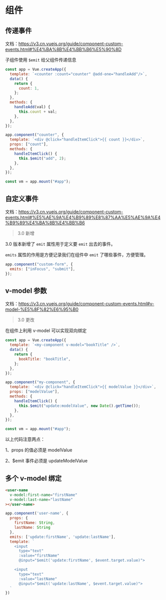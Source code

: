 # 组件

## 传递事件

文档：https://v3.cn.vuejs.org/guide/component-custom-events.html#%E4%BA%8B%E4%BB%B6%E5%90%8D

子组件使用 `$emit` 给父组件传递信息

```js
const app = Vue.createApp({
  template: `<counter :count="counter" @add-one="handleAdd"/>`,
  data() {
    return {
      count: 1,
    };
  },
  methods: {
    handleAdd(val) {
      this.count + val;
    },
  },
});

app.component("counter", {
  template: `<div @click="handleItemClick">{{ count }}</div>`,
  props: ["count"],
  methods: {
    handleItemClick() {
      this.$emit("add", 2);
    },
  },
});

const vm = app.mount("#app");
```

## 自定义事件

文档：https://v3.cn.vuejs.org/guide/component-custom-events.html#%E5%AE%9A%E4%B9%89%E8%87%AA%E5%AE%9A%E4%B9%89%E4%BA%8B%E4%BB%B6

> 3.0 新增

3.0 版本新增了 `emit` 属性用于定义要 `emit` 出去的事件。

`emits` 属性的作用是方便记录我们在组件中 `emit` 了哪些事件，方便管理。

```js
app.component("custom-form", {
  emits: ["inFocus", "submit"],
});
```

## v-model 参数

文档：https://v3.cn.vuejs.org/guide/component-custom-events.html#v-model-%E5%8F%82%E6%95%B0

> 3.0 更改

<!-- 在 Vue2.0 的版本中 v-model 利用表单标签 input 事件的原理模拟组件的 v-model，到了 Vue3 在 -->

在组件上利用 v-model 可以实现双向绑定

```js
const app = Vue.createApp({
  template: `<my-component v-model="bookTitle" />`,
  data() {
    return {
      bookTitle: "bookTitle",
    };
  },
});

app.component("my-component", {
  template: `<div @click="handleItemClick">{{ modelValue }}</div>`,
  props: ["modelValue"],
  methods: {
    handleItemClick() {
      this.$emit("update:modelValue", new Date().getTime());
    },
  },
});

const vm = app.mount("#app");
```

以上代码注意两点：

1、props 的值必须是 modelValue

2、$emit 事件必须是 updateModelValue

## 多个 v-model 绑定

```html
<user-name
  v-model:first-name="firstName"
  v-model:last-name="lastName"
></user-name>
```

```js
app.component('user-name', {
  props: {
    firstName: String,
    lastName: String
  },
  emits: ['update:firstName', 'update:lastName'],
  template: `
    <input 
      type="text"
      :value="firstName"
      @input="$emit('update:firstName', $event.target.value)">

    <input
      type="text"
      :value="lastName"
      @input="$emit('update:lastName', $event.target.value)">
  `
})
```

